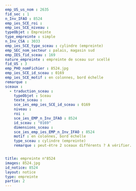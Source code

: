 ```yaml
---
emp_US_us_nom : 2635
fid_sec : 1
n_Inv_IFAO : 8524
emp_ies_SCE_roi : 
emp_ies_SCE_niveau : 
typeObjet : Empreinte
type_empreinte : simple
n_Inv_CSA : 3033
emp_ies_SCE_type_sceau : cylindre (empreinte)
emp_SEC_nom_secteur : palais, magasin sud
emp_IES_fid_sceau : 169
nature_empreinte : empreinte de sceau sur scellé
fid_US : 3
emp_PHO_nomFichier : 8524.jpg
emp_ies_SCE_id_sceau : 0169
emp_ies_SCE_motif : en colonnes, bord échelle
remarque : 
sceaux :
  - traduction_sceau : 
    typeObjet : Sceau
    texte_sceau : 
    sce_ies_emp_ies_SCE_id_sceau : 0169
    niveau : 
    roi : 
    sce_ies_EMP_n_Inv_IFAO : 8524
    id_sceau : "0169"
    dimensions_sceau : 
    sce_ies_emp_ies_EMP_n_Inv_IFAO : 8524
    motif : en colonnes, bord échelle
    type_sceau : cylindre (empreinte)
    remarque : peut-être 2 sceaux différents ? A vérifier.


title: empreinte n°8524
images: 8524.jpg
id_notice: 8524
layout: notice
type: empreinte
partie: 2
---
```

